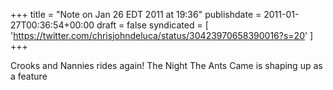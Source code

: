 +++
title = "Note on Jan 26 EDT 2011 at 19:36"
publishdate = 2011-01-27T00:36:54+00:00
draft = false
syndicated = [ 'https://twitter.com/chrisjohndeluca/status/30423970658390016?s=20' ]
+++

Crooks and Nannies rides again! The Night The Ants Came is shaping up as a feature
